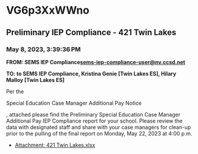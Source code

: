 # VG6p3XxWWno
## Preliminary IEP Compliance - 421 Twin Lakes
### May 8, 2023, 3:39:36 PM
**FROM: SEMS IEP Compliance<sems-iep-compliance-user@nv.ccsd.net>**

**TO: to SEMS IEP Compliance, Kristina Genie [Twin Lakes ES], Hilary Malloy [Twin Lakes ES]**


Per the  

Special Education Case Manager Additional Pay Notice 

, attached please find the Preliminary Special Education Case Manager Additional Pay IEP Compliance report for your school. Please review the data with designated staff and share with your case managers for clean-up prior to the pulling of the final report on Monday, May 22, 2023 at 4:00 p.m. 





* [Attachment: 421 Twin Lakes.xlsx](VG6p3XxWWno-attachment-1.xlsx)
